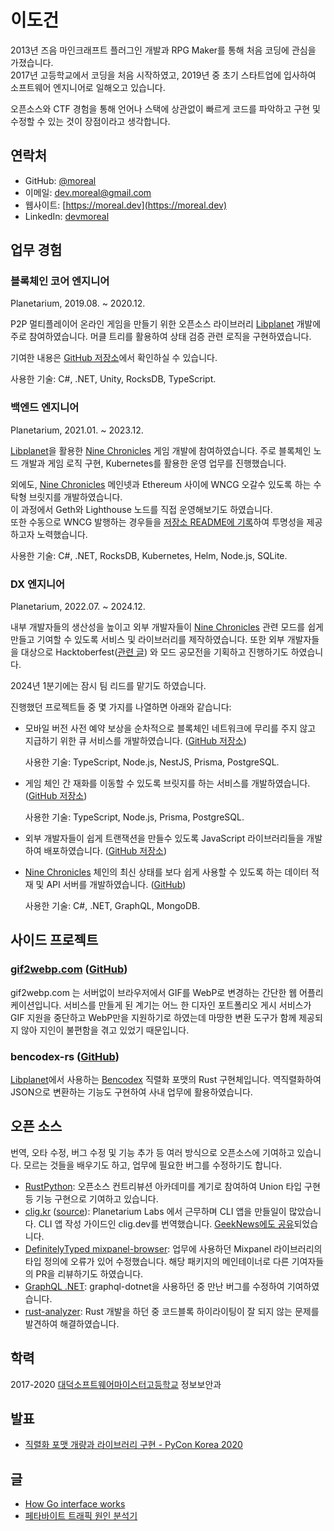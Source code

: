 <link rel="preconnect" href="https://fonts.googleapis.com">
<link rel="preconnect" href="https://fonts.gstatic.com" crossorigin>
<link href="https://fonts.googleapis.com/css2?family=Noto+Serif+KR:wght@200..900&display=swap" rel="stylesheet">
<link rel="stylesheet" type="text/css" href="./style.css">
<title>이력서</title>

# 이도건

2013년 즈음 마인크래프트 플러그인 개발과 RPG Maker를 통해 처음 코딩에 관심을 가졌습니다.  
2017년 고등학교에서 코딩을 처음 시작하였고, 2019년 중 초기 스타트업에 입사하여 소프트웨어 엔지니어로 일해오고 있습니다.

오픈소스와 CTF 경험을 통해 언어나 스택에 상관없이 빠르게 코드를 파악하고 구현 및 수정할 수 있는 것이 장점이라고 생각합니다.  

<div id="contact">

## 연락처

- GitHub: [@moreal](https://github.com/moreal)
- 이메일: [dev.moreal@gmail.com](mailto:dev.moreal@gmail.com)
- 웹사이트: [https://moreal.dev](https://moreal.dev)
- LinkedIn: [devmoreal](https://www.linkedin.com/in/devmoreal/)

</div>

<div class="work-experience">

## 업무 경험

### 블록체인 코어 엔지니어
<p class='role-metadata'>Planetarium, 2019.08. ~ 2020.12.</p>

P2P 멀티플레이어 온라인 게임을 만들기 위한 오픈소스 라이브러리 [Libplanet] 개발에 주로 참여하였습니다. 머클 트리를 활용하여 상태 검증 관련 로직을 구현하였습니다.

기여한 내용은 [GitHub 저장소](https://github.com/search?q=repo:planetarium/libplanet%20author:moreal&type=issues)에서 확인하실 수 있습니다.

사용한 기술: C#, .NET, Unity, RocksDB, TypeScript.

[Libplanet]: https://github.com/planetarium/libplanet
[Nine Chronicles]: https://nine-chronicles.dev/

### 백엔드 엔지니어
<p class='role-metadata'>Planetarium, 2021.01. ~ 2023.12.</p>

[Libplanet]을 활용한 [Nine Chronicles] 게임 개발에 참여하였습니다. 주로 블록체인 노드 개발과 게임 로직 구현, Kubernetes를 활용한 운영 업무를 진행했습니다.

외에도, [Nine Chronicles] 메인넷과 Ethereum 사이에 WNCG 오갈수 있도록 하는 수탁형 브릿지를 개발하였습니다.  
이 과정에서 Geth와 Lighthouse 노드를 직접 운영해보기도 하였습니다.  
또한 수동으로 WNCG 발행하는 경우들을 [저장소 README에 기록](https://github.com/planetarium/NineChronicles.EthBridge/blob/a61801ea76b14c19b4ee8d8d404e5f7a387c016c/README.md#collateral)하여 투명성을 제공하고자 노력했습니다.

사용한 기술: C#, .NET, RocksDB, Kubernetes, Helm, Node.js, SQLite.


### DX 엔지니어
<p class='role-metadata'>Planetarium, 2022.07. ~ 2024.12.</p>

내부 개발자들의 생산성을 높이고 외부 개발자들이 [Nine Chronicles] 관련 모드를 쉽게 만들고 기여할 수 있도록 서비스 및 라이브러리를 제작하였습니다. 또한 외부 개발자들을 대상으로 Hacktoberfest([관련 글](https://snack.planetarium.dev/kor/2024/11/hacktoberfest/)) 와 모드 공모전을 기획하고 진행하기도 하였습니다.

2024년 1분기에는 잠시 팀 리드를 맡기도 하였습니다.

진행했던 프로젝트들 중 몇 가지를 나열하면 아래와 같습니다:

- 모바일 버전 사전 예약 보상을 순차적으로 블록체인 네트워크에 무리를 주지 않고 지급하기 위한 큐 서비스를 개발하였습니다. ([GitHub 저장소](https://github.com/planetarium/9c-rudolf))
  
  사용한 기술: TypeScript, Node.js, NestJS, Prisma, PostgreSQL.
- 게임 체인 간 재화를 이동할 수 있도록 브릿지를 하는 서비스를 개발하였습니다. ([GitHub 저장소](https://github.com/planetarium/NineChronicles.Bridge))

  사용한 기술: TypeScript, Node.js, Prisma, PostgreSQL.
- 외부 개발자들이 쉽게 트랜잭션을 만들수 있도록 JavaScript 라이브러리들을 개발하여 배포하였습니다. ([GitHub 저장소](https://github.com/planetarium/lib9c/tree/fce75af69134033b02badf9fabf7e789d981d651/integrations/javascript/%40planetarium))
- [Nine Chronicles] 체인의 최신 상태를 보다 쉽게 사용할 수 있도록 하는 데이터 적재 및 API 서버를 개발하였습니다. ([GitHub](https://github.com/planetarium/mimir))
  
  사용한 기술: C#, .NET, GraphQL, MongoDB.

</div>

<h2 class="page-break">사이드 프로젝트</h2>

### [gif2webp.com](https://gif2webp.com) ([GitHub](https://github.com/moreal/gif2webp.com))

gif2webp.com 는 서버없이 브라우저에서 GIF를 WebP로 변경하는 간단한 웹 어플리케이션입니다. 서비스를 만들게 된 계기는 어느 한 디자인 포트폴리오 게시 서비스가 GIF 지원을 중단하고 WebP만을 지원하기로 하였는데 마땅한 변환 도구가 함께 제공되지 않아 지인이 불편함을 겪고 있었기 때문입니다.

### bencodex-rs ([GitHub](https://github.com/moreal/bencodex-rs))

[Libplanet]에서 사용하는 [Bencodex] 직렬화 포맷의 Rust 구현체입니다.  역직렬화하여 JSON으로 변환하는 기능도 구현하여 사내 업무에 활용하였습니다.

[Bencodex]: https://github.com/planetarium/bencodex

## 오픈 소스

번역, 오타 수정, 버그 수정 및 기능 추가 등 여러 방식으로 오픈소스에 기여하고 있습니다. 모르는 것들을 배우기도 하고, 업무에 필요한 버그를 수정하기도 합니다.

- [RustPython](https://github.com/RustPython/RustPython/pulls?q=author:moreal): 오픈소스 컨트리뷰션 아카데미를 계기로 참여하여 Union 타입 구현 등 기능 구현으로 기여하고 있습니다.
- [clig.kr](https://clig.kr) ([source](https://github.com/moreal/cli-guidelines-kr)): Planetarium Labs 에서 근무하며 CLI 앱을 만들일이 많았습니다. CLI 앱 작성 가이드인 clig.dev를 번역했습니다. [GeekNews에도 공유](https://news.hada.io/topic?id=19007)되었습니다.
- [DefinitelyTyped mixpanel-browser](https://github.com/DefinitelyTyped/DefinitelyTyped/pulls?q=is:pr+author:moreal): 업무에 사용하던 Mixpanel 라이브러리의 타입 정의에 오류가 있어 수정했습니다. 해당 패키지의 메인테이너로 다른 기여자들의 PR을 리뷰하기도 하였습니다.
- [GraphQL .NET](https://github.com/search?q=org:graphql-dotnet+author:moreal&type=pullrequests): graphql-dotnet을 사용하던 중 만난 버그를 수정하여 기여하였습니다.
- [rust-analyzer](https://github.com/rust-lang/rust-analyzer/pull/11869): Rust 개발을 하던 중 코드블록 하이라이팅이 잘 되지 않는 문제를 발견하여 해결하였습니다.


<h2 class="page-break">학력</h2>

2017-2020 [대덕소프트웨어마이스터고등학교](https://dsmhs.djsch.kr/main.do) 정보보안과


## 발표

- [직렬화 포맷 개량과 라이브러리 구현 - PyCon Korea 2020](https://www.slideshare.net/slideshow/pycon-korea-2020-238651563/238651563)

## 글

- [How Go interface works](https://moreal.dev/blog/go-interface/)
- [페타바이트 트래픽 원인 분석기
](https://moreal.dev/blog/petabyte-traffic/)
